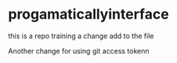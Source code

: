 # progamaticallyinterface
this is a repo training
a change add to the file 

Another change for using git access tokenn
